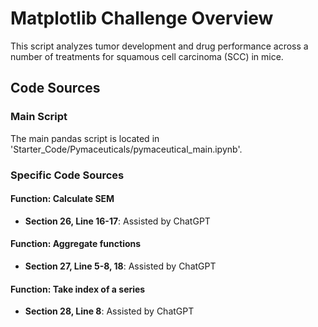 # Matplotlib Challenge Overview

This script analyzes tumor development and drug performance across a number of  treatments for squamous cell carcinoma (SCC) in mice.

## Code Sources

### Main Script
The main pandas script is located in 'Starter_Code/Pymaceuticals/pymaceutical_main.ipynb'.

### Specific Code Sources

#### Function: Calculate SEM
- **Section 26, Line 16-17**: Assisted by ChatGPT

#### Function: Aggregate functions
- **Section 27, Line 5-8, 18**: Assisted by ChatGPT

#### Function: Take index of a series
- **Section 28, Line 8**: Assisted by ChatGPT